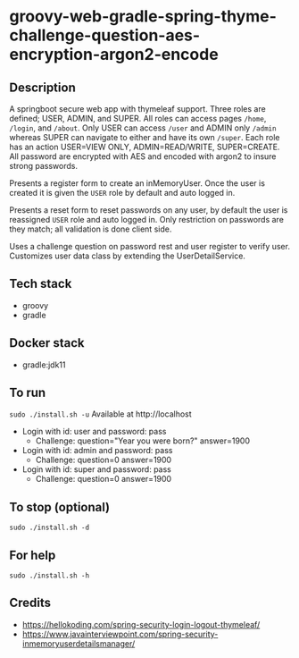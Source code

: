 # groovy-web-gradle-spring-thyme-challenge-question-aes-encryption-argon2-encode

## Description
A springboot secure web app with thymeleaf support.
Three roles are defined; USER, ADMIN, and SUPER. All roles
can access pages `/home`, `/login`, and `/about`. Only USER
can access `/user` and ADMIN only `/admin` whereas SUPER can
navigate to either and have its own `/super`. Each role
has an action USER=VIEW ONLY, ADMIN=READ/WRITE, SUPER=CREATE.
All password are encrypted with AES and encoded with argon2
to insure strong passwords.

Presents a register form to create an inMemoryUser.
Once the user is created it is given the `USER` role
by default and auto logged in.

Presents a reset form to reset passwords on any user,
by default the user is reassigned `USER` role and auto
logged in. Only restriction on passwords are they match;
all validation is done client side.

Uses a challenge question on password rest and user register
to verify user. Customizes user data class by extending the
UserDetailService.

## Tech stack
- groovy
- gradle

## Docker stack
- gradle:jdk11

## To run
`sudo ./install.sh -u`
Available at http://localhost
- Login with id: user and password: pass
  - Challenge: question="Year you were born?" answer=1900
- Login with id: admin and password: pass
  - Challenge: question=0 answer=1900
- Login with id: super and password: pass
  - Challenge: question=0 answer=1900

## To stop (optional)
`sudo ./install.sh -d`

## For help
`sudo ./install.sh -h`

## Credits
- https://hellokoding.com/spring-security-login-logout-thymeleaf/
- https://www.javainterviewpoint.com/spring-security-inmemoryuserdetailsmanager/
